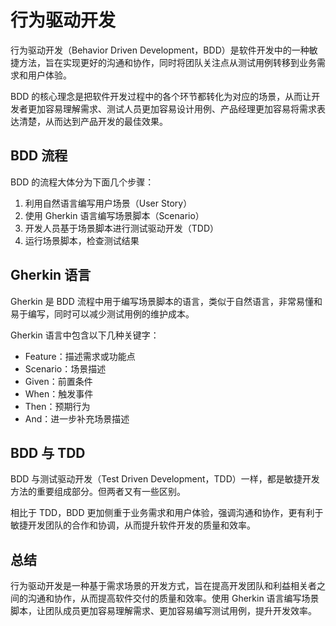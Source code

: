 # 行为驱动开发

行为驱动开发（Behavior Driven Development，BDD）是软件开发中的一种敏捷方法，旨在实现更好的沟通和协作，同时将团队关注点从测试用例转移到业务需求和用户体验。

BDD 的核心理念是把软件开发过程中的各个环节都转化为对应的场景，从而让开发者更加容易理解需求、测试人员更加容易设计用例、产品经理更加容易将需求表达清楚，从而达到产品开发的最佳效果。

## BDD 流程

BDD 的流程大体分为下面几个步骤：

1. 利用自然语言编写用户场景（User Story）
2. 使用 Gherkin 语言编写场景脚本（Scenario）
3. 开发人员基于场景脚本进行测试驱动开发（TDD）
4. 运行场景脚本，检查测试结果

## Gherkin 语言

Gherkin 是 BDD 流程中用于编写场景脚本的语言，类似于自然语言，非常易懂和易于编写，同时可以减少测试用例的维护成本。

Gherkin 语言中包含以下几种关键字：

- Feature：描述需求或功能点
- Scenario：场景描述
- Given：前置条件
- When：触发事件
- Then：预期行为
- And：进一步补充场景描述

## BDD 与 TDD

BDD 与测试驱动开发（Test Driven Development，TDD）一样，都是敏捷开发方法的重要组成部分。但两者又有一些区别。

相比于 TDD，BDD 更加侧重于业务需求和用户体验，强调沟通和协作，更有利于敏捷开发团队的合作和协调，从而提升软件开发的质量和效率。

## 总结

行为驱动开发是一种基于需求场景的开发方式，旨在提高开发团队和利益相关者之间的沟通和协作，从而提高软件交付的质量和效率。使用 Gherkin 语言编写场景脚本，让团队成员更加容易理解需求、更加容易编写测试用例，提升开发效率。